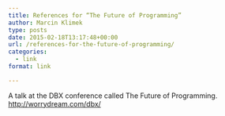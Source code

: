 ```yaml
---
title: References for “The Future of Programming”
author: Marcin Klimek
type: posts
date: 2015-02-18T13:17:48+00:00
url: /references-for-the-future-of-programming/
categories:
  - link
format: link

---
```

<div dir="ltr">
  A talk at the DBX conference called The Future of Programming.
</div>

<div dir="ltr">
</div>

<div dir="ltr">
  <a href="http://worrydream.com/dbx/">http://worrydream.com/dbx/</a>
</div>

&nbsp;